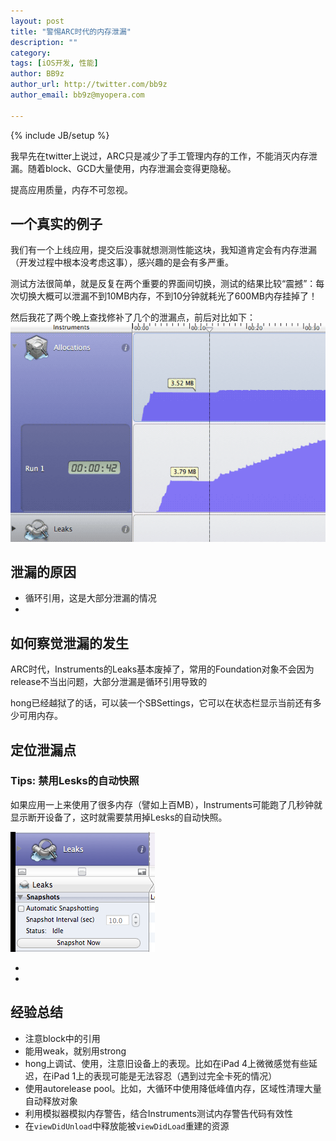 ```yaml
---
layout: post
title: "警惕ARC时代的内存泄漏"
description: ""
category: 
tags: [iOS开发, 性能]
author: BB9z
author_url: http://twitter.com/bb9z
author_email: bb9z@myopera.com

---
```

{% include JB/setup %}

我早先在twitter上说过，ARC只是减少了手工管理内存的工作，不能消灭内存泄漏。随着block、GCD大量使用，内存泄漏会变得更隐秘。

提高应用质量，内存不可忽视。

一个真实的例子
----
我们有一个上线应用，提交后没事就想测测性能这块，我知道肯定会有内存泄漏（开发过程中根本没考虑这事），感兴趣的是会有多严重。

测试方法很简单，就是反复在两个重要的界面间切换，测试的结果比较“震撼”：每次切换大概可以泄漏不到10MB内存，不到10分钟就耗光了600MB内存挂掉了！

然后我花了两个晚上查找修补了几个的泄漏点，前后对比如下：
![内存优化前后对比](../img/instruments/leak_optimize_result_compare.png)


泄漏的原因
----
* 循环引用，这是大部分泄漏的情况
* 

如何察觉泄漏的发生
----
ARC时代，Instruments的Leaks基本废掉了，常用的Foundation对象不会因为release不当出问题，大部分泄漏是循环引用导致的

hong已经越狱了的话，可以装一个SBSettings，它可以在状态栏显示当前还有多少可用内存。


定位泄漏点
----
### Tips: 禁用Lesks的自动快照

如果应用一上来使用了很多内存（譬如上百MB），Instruments可能跑了几秒钟就显示断开设备了，这时就需要禁用掉Lesks的自动快照。

![](../img/instruments/disable_leaks_automatic_snapshotting.png)

*
*

经验总结
----
* 注意block中的引用
* 能用weak，就别用strong
* hong上调试、使用，注意旧设备上的表现。比如在iPad 4上微微感觉有些延迟，在iPad 1上的表现可能是无法容忍（遇到过完全卡死的情况）
* 使用autorelease pool。比如，大循环中使用降低峰值内存，区域性清理大量自动释放对象
* 利用模拟器模拟内存警告，结合Instruments测试内存警告代码有效性
* 在`viewDidUnload`中释放能被`viewDidLoad`重建的资源

